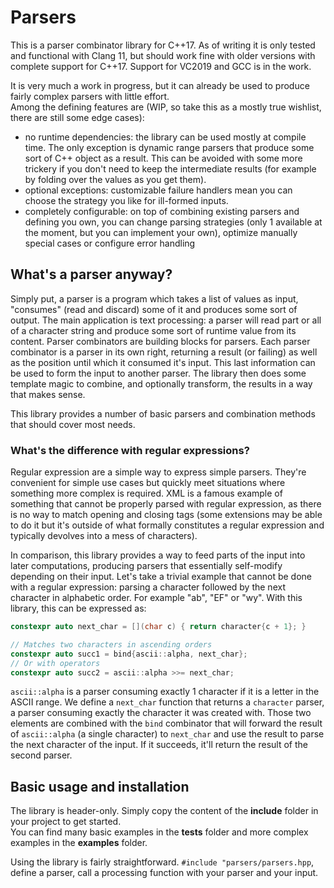 # Parsers

This is a parser combinator library for C++17. As of writing it is only tested and functional with Clang 11, but should work fine with older versions with complete support for C++17. Support for VC2019 and GCC is in the work.

It is very much a work in progress, but it can already be used to produce fairly complex parsers with little effort.  
Among the defining features are (WIP, so take this as a mostly true wishlist, there are still some edge cases): 
+ no runtime dependencies: the library can be used mostly at compile time. The only exception is dynamic range parsers that produce some sort of C++ object as a result. This can be avoided with some more trickery if you don't need to keep the intermediate results (for example by folding over the values as you get them).
+ optional exceptions: customizable failure handlers mean you can choose the strategy you like for ill-formed inputs. 
+ completely configurable: on top of combining existing parsers and defining you own, you can change parsing strategies (only 1 available at the moment, but you can implement your own), optimize manually special cases or configure error handling 

## What's a parser anyway? 

Simply put, a parser is a program which takes a list of values as input, "consumes" (read and discard) some of it and produces some sort of output. The main application is text processing: a parser will read part or all of a character string and produce some sort of runtime value from its content. Parser combinators are building blocks for parsers. Each parser combinator is a parser in its own right, returning a result (or failing) as well as the position until which it consumed it's input. This last information can be used to form the input to another parser. The library then does some template magic to combine, and optionally transform, the results in a way that makes sense. 

This library provides a number of basic parsers and combination methods that should cover most needs. 

### What's the difference with regular expressions?

Regular expression are a simple way to express simple parsers. They're convenient for simple use cases but quickly meet situations where something more complex is required. XML is a famous example of something that cannot be properly parsed with regular expression, as there is no way to match opening and closing tags (some extensions may be able to do it but it's outside of what formally constitutes a regular expression and typically devolves into a mess of characters).

In comparison, this library provides a way to feed parts of the input into later computations, producing parsers that essentially self-modify depending on their input. Let's take a trivial example that cannot be done with a regular expression: parsing a character followed by the next character in alphabetic order. For example "ab", "EF" or "wy".
With this library, this can be expressed as: 
~~~ cpp
constexpr auto next_char = [](char c) { return character{c + 1}; }

// Matches two characters in ascending orders
constexpr auto succ1 = bind{ascii::alpha, next_char}; 
// Or with operators
constexpr auto succ2 = ascii::alpha >>= next_char;
~~~
`ascii::alpha` is a parser consuming exactly 1 character if it is a letter in the ASCII range. We define a `next_char` function that returns a `character` parser, a parser consuming exactly the character it was created with. Those two elements are combined with the `bind` combinator that will forward the result of `ascii::alpha` (a single character) to `next_char` and use the result to parse the next character of the input. If it succeeds, it'll return the result of the second parser.

## Basic usage and installation
The library is header-only. Simply copy the content of the __include__ folder in your project to get started.  
You can find many basic examples in the __tests__ folder and more complex examples in the __examples__ folder.

Using the library is fairly straightforward. `#include "parsers/parsers.hpp`, define a parser, call a processing function with your parser and your input.
